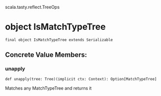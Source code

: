 scala.tasty.reflect.TreeOps
# object IsMatchTypeTree

<pre><code class="language-scala" >final object IsMatchTypeTree extends Serializable</pre></code>
## Concrete Value Members:
### unapply
<pre><code class="language-scala" >def unapply(tree: Tree)(implicit ctx: Context): Option[MatchTypeTree]</pre></code>
Matches any MatchTypeTree and returns it

